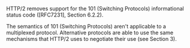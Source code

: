 HTTP/2 removes support for the 101 (Switching Protocols) informational status code ([RFC7231], Section 6.2.2).

The semantics of 101 (Switching Protocols) aren't applicable to a multiplexed protocol. Alternative protocols are able to use the same mechanisms that HTTP/2 uses to negotiate their use (see Section 3).

